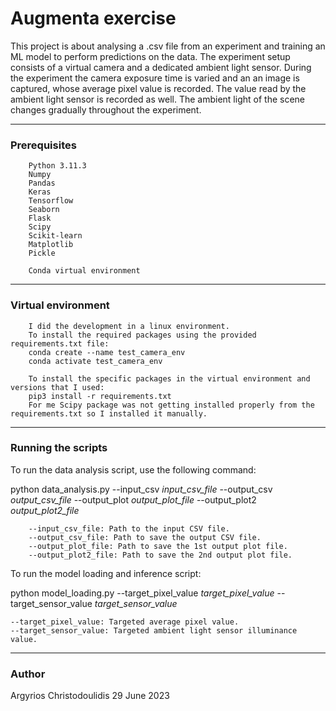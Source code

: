 # Augmenta exercise

This project is about analysing a .csv file from an experiment and training an ML model to perform predictions on the data. The experiment setup consists of a virtual camera and a dedicated ambient light sensor. During the experiment the camera exposure time is varied and an an image is captured, whose average pixel value is recorded. The value read by the ambient light sensor is recorded as well. The ambient light of the scene changes gradually throughout the experiment.

-----

### Prerequisites
    
        Python 3.11.3
        Numpy
        Pandas
        Keras
        Tensorflow
        Seaborn
        Flask
        Scipy
        Scikit-learn
        Matplotlib
        Pickle

        Conda virtual environment

------
### Virtual environment

        I did the development in a linux environment.
        To install the required packages using the provided requirements.txt file:
        conda create --name test_camera_env
        conda activate test_camera_env

        To install the specific packages in the virtual environment and versions that I used:
        pip3 install -r requirements.txt
        For me Scipy package was not getting installed properly from the requirements.txt so I installed it manually.

------
### Running the scripts

To run the data analysis script, use the following command:

python data_analysis.py --input_csv *input_csv_file* --output_csv *output_csv_file* --output_plot *output_plot_file* --output_plot2 *output_plot2_file*

        --input_csv_file: Path to the input CSV file.
        --output_csv_file: Path to save the output CSV file.
        --output_plot_file: Path to save the 1st output plot file.
        --output_plot2_file: Path to save the 2nd output plot file.

To run the model loading and inference script:

python model_loading.py --target_pixel_value *target_pixel_value* --target_sensor_value *target_sensor_value*

    --target_pixel_value: Targeted average pixel value.
    --target_sensor_value: Targeted ambient light sensor illuminance value.

------
### Author

Argyrios Christodoulidis
29 June 2023

